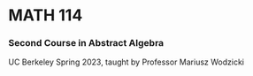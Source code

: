 # MATH 114
### Second Course in Abstract Algebra
UC Berkeley Spring 2023, taught by Professor Mariusz Wodzicki
